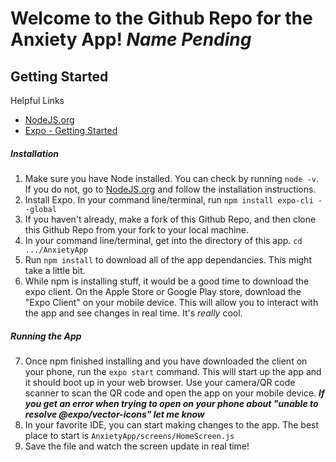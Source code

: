 # Welcome to the Github Repo for the Anxiety App! *Name Pending*

## Getting Started
Helpful Links
- [NodeJS.org](https://nodejs.org/en/)
- [Expo - Getting Started](https://expo.io/learn)
##### Installation
1. Make sure you have Node installed. You can check by running `node -v`. If you do not, go to [NodeJS.org](https://nodejs.org/en/) and follow the installation instructions.
2. Install Expo. In your command line/terminal, run `npm install expo-cli --global`
3. If you haven't already, make a fork of this Github Repo, and then clone this Github Repo from your fork to your local machine. 
4. In your command line/terminal, get into the directory of this app. `cd .../AnxietyApp` 
5. Run `npm install` to download all of the app dependancies. This might take a little bit. 
6. While npm is installing stuff, it would be a good time to download the expo client. On the Apple Store or Google Play store, download the "Expo Client" on your mobile device. This will allow you to interact with the app and see changes in real time. It's *really* cool. 

##### Running the App
7. Once npm finished installing and you have downloaded the client on your phone, run the `expo start` command. This will start up the app and it should boot up in your web browser. Use your camera/QR code scanner to scan the QR code and open the app on your mobile device. 
***If you get an error when trying to open on your phone about "unable to resolve @expo/vector-icons" let me know***
8. In your favorite IDE, you can start making changes to the app. The best place to start is `AnxietyApp/screens/HomeScreen.js`
9. Save the file and watch the screen update in real time! 
